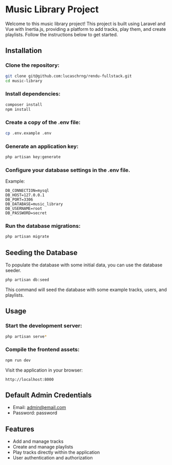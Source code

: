 # Music Library Project

Welcome to this music library project! This project is built using Laravel and Vue with Inertia.js, providing a platform to add tracks, play them, and create playlists. Follow the instructions below to get started.

## Installation

### Clone the repository:

```bash
git clone git@github.com:lucaschrng/rendu-fullstack.git
cd music-library
```

### Install dependencies:

```bash
composer install
npm install
```

### Create a copy of the .env file:

```bash
cp .env.example .env
```

### Generate an application key:

```bash
php artisan key:generate
```

### Configure your database settings in the .env file.

Example:

```env
DB_CONNECTION=mysql
DB_HOST=127.0.0.1
DB_PORT=3306
DB_DATABASE=music_library
DB_USERNAME=root
DB_PASSWORD=secret
```

### Run the database migrations:

```bash
php artisan migrate
```

## Seeding the Database

To populate the database with some initial data, you can use the database seeder.

```bash
php artisan db:seed
```

This command will seed the database with some example tracks, users, and playlists.

## Usage

### Start the development server:

```bash
php artisan serve*
```

### Compile the frontend assets:

```bash
npm run dev
```

Visit the application in your browser:

```
http://localhost:8000
```

## Default Admin Credentials

- Email: admin@email.com
- Password: password

## Features

- Add and manage tracks
- Create and manage playlists
- Play tracks directly within the application
- User authentication and authorization
